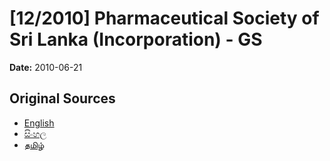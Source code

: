 # [12/2010] Pharmaceutical Society of Sri Lanka (Incorporation) - GS

**Date:** 2010-06-21

## Original Sources

- [English](https://documents.gov.lk/view/bills/2010/6/12-2010_E.pdf)
- [සිංහල](https://documents.gov.lk/view/bills/2010/6/12-2010_S.pdf)
- [தமிழ்](https://documents.gov.lk/view/bills/2010/6/12-2010_T.pdf)
